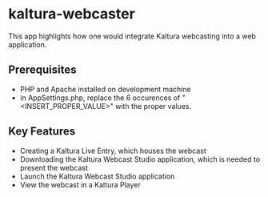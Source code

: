 # kaltura-webcaster

This app highlights how one would integrate Kaltura webcasting into a web application.

## Prerequisites

- PHP and Apache installed on development machine
- in AppSettings.php, replace the 6 occurences of "<INSERT_PROPER_VALUE>" with the proper values.

## Key Features

- Creating a Kaltura Live Entry, which houses the webcast
- Downloading the Kaltura Webcast Studio application, which is needed to present the webcast
- Launch the Kaltura Webcast Studio application
- View the webcast in a Kaltura Player
